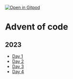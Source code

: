 [![Open in Gitpod](https://gitpod.io/button/open-in-gitpod.svg)](https://gitpod.io/#https://github.com/hallvard/adventofcode)

# Advent of code

## 2023
- [Day 1](y2023/src/main/java/hallvard/adventofcode/day1)
- [Day 2](y2023/src/main/java/hallvard/adventofcode/day2)
- [Day 3](y2023/src/main/java/hallvard/adventofcode/day3)
- [Day 4](y2023/src/main/java/hallvard/adventofcode/day4)

